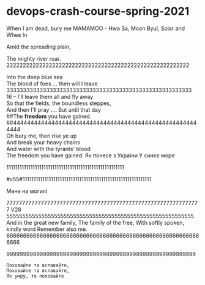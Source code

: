 ﻿# devops-crash-course-spring-2021
When I аm dеаd, bury  mе
MAMAMOO - Hwa Sa, Moon Byul, Solar and Whee In

Amid the spreading plain,




The mighty river roar.
22222222222222222222222222222222222222222222222222222222

Into the deep blue sea  
The blood of foes ... then will I leave  
33333333333333333333333333333333333333333333333333333333  
16 – I'll leave them all and fly away  
So that the fields, the boundless steppes,  
And then I'll pray .... But until that day  
##The **freedom** you have gained.  
##444444444444444444444444444444444444444444444444444444444  
Oh bury me, then rise ye up  
And break your heavy chains  
And water with the tyrants' blood  
The freedom you have gained.
Як понесе з України
У синєє море


111111111111111111111111111111111111111111111111111111

#v55#11111111111111111111111111111111111111111111111111111111111

Мене на могилі



 77777777777777777777777777777777777777777777777777777777777777
V28 55555555555555555555555555555555555555555555555555555555555
And in the great new family, 
The family of the free,
With softly spoken, kindly word
Remember also me.
66666666666666666666666666666666666666666666666666666666666666







999999999999999999999999999999999999999999999999999999999






	Поховайте та вставайте,
	Поховайте та вставайте,
	Як умру, то поховайте

